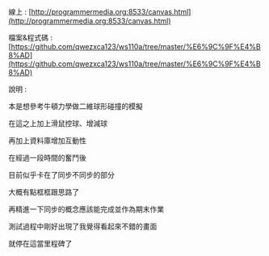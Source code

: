 線上 : [http://programmermedia.org:8533/canvas.html](http://programmermedia.org:8533/canvas.html)

檔案&程式碼 : [https://github.com/qwezxca123/ws110a/tree/master/%E6%9C%9F%E4%B8%AD](https://github.com/qwezxca123/ws110a/tree/master/%E6%9C%9F%E4%B8%AD)

說明 : 

本是想參考牛頓力學做二維球形碰撞的模擬

在這之上加上滑鼠控球、增減球

再加上資料庫增加互動性

在經過一段時間的奮鬥後

目前似乎卡在了同步不同步的部分

大概有點框框跟思路了

再精進一下同步的概念應該能完成並作為期末作業

測試過程中剛好出現了我覺得看起來不錯的畫面

就停在這當里程碑了
